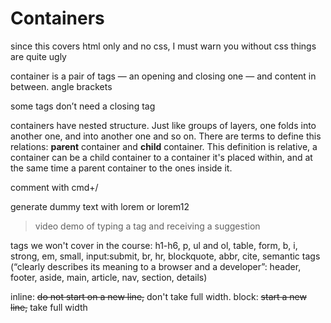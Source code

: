 # Containers

since this covers html only and no css, I must warn you without css things are quite ugly

container is a pair of tags — an opening and closing one — and content in between. angle brackets

some tags don’t need a closing tag

containers have nested structure. Just like groups of layers, one folds into another one, and into another one and so on. There are terms to define this relations: **parent** container and **child** container. This definition is relative, a container can be a child container to a container it's placed within, and at the same time a parent container to the ones inside it.

comment with cmd+/

generate dummy text with lorem or lorem12

> video demo of typing a tag and receiving a suggestion

tags we won't cover in the course: h1-h6, p, ul and ol, table, form, b, i, strong, em, small, input:submit, br, hr, blockquote, abbr, cite, semantic tags (“clearly describes its meaning to a browser and a developer”: header, footer, aside, main, article, nav, section, details)

inline: ~~do not start on a new line,~~ don't take full width. block: ~~start a new line,~~ take full width

<!-- todo: cover div, span, a, img, button -->